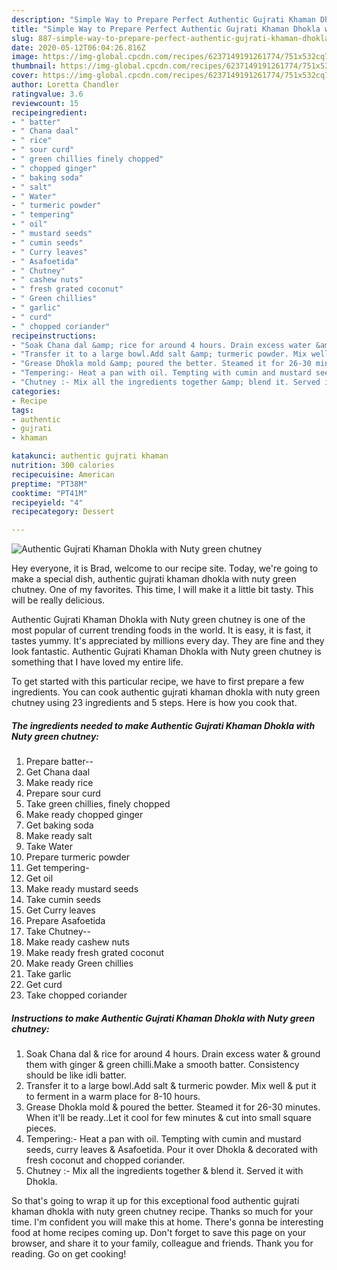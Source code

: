```yaml
---
description: "Simple Way to Prepare Perfect Authentic Gujrati Khaman Dhokla with Nuty green chutney"
title: "Simple Way to Prepare Perfect Authentic Gujrati Khaman Dhokla with Nuty green chutney"
slug: 887-simple-way-to-prepare-perfect-authentic-gujrati-khaman-dhokla-with-nuty-green-chutney
date: 2020-05-12T06:04:26.816Z
image: https://img-global.cpcdn.com/recipes/6237149191261774/751x532cq70/authentic-gujrati-khaman-dhokla-with-nuty-green-chutney-recipe-main-photo.jpg
thumbnail: https://img-global.cpcdn.com/recipes/6237149191261774/751x532cq70/authentic-gujrati-khaman-dhokla-with-nuty-green-chutney-recipe-main-photo.jpg
cover: https://img-global.cpcdn.com/recipes/6237149191261774/751x532cq70/authentic-gujrati-khaman-dhokla-with-nuty-green-chutney-recipe-main-photo.jpg
author: Loretta Chandler
ratingvalue: 3.6
reviewcount: 15
recipeingredient:
- " batter"
- " Chana daal"
- " rice"
- " sour curd"
- " green chillies finely chopped"
- " chopped ginger"
- " baking soda"
- " salt"
- " Water"
- " turmeric powder"
- " tempering"
- " oil"
- " mustard seeds"
- " cumin seeds"
- " Curry leaves"
- " Asafoetida"
- " Chutney"
- " cashew nuts"
- " fresh grated coconut"
- " Green chillies"
- " garlic"
- " curd"
- " chopped coriander"
recipeinstructions:
- "Soak Chana dal &amp; rice for around 4 hours. Drain excess water &amp; ground them with ginger &amp; green chilli.Make a smooth batter. Consistency should be like idli batter."
- "Transfer it to a large bowl.Add salt &amp; turmeric powder. Mix well &amp; put it to ferment in a warm place for 8-10 hours."
- "Grease Dhokla mold &amp; poured the better. Steamed it for 26-30 minutes. When it&#39;ll be ready..Let it cool for few minutes &amp; cut into small square pieces."
- "Tempering:- Heat a pan with oil. Tempting with cumin and mustard seeds, curry leaves &amp; Asafoetida. Pour it over Dhokla &amp; decorated with fresh coconut and chopped coriander."
- "Chutney :- Mix all the ingredients together &amp; blend it. Served it with Dhokla."
categories:
- Recipe
tags:
- authentic
- gujrati
- khaman

katakunci: authentic gujrati khaman 
nutrition: 300 calories
recipecuisine: American
preptime: "PT38M"
cooktime: "PT41M"
recipeyield: "4"
recipecategory: Dessert

---
```



![Authentic Gujrati Khaman Dhokla with Nuty green chutney](https://img-global.cpcdn.com/recipes/6237149191261774/751x532cq70/authentic-gujrati-khaman-dhokla-with-nuty-green-chutney-recipe-main-photo.jpg)

Hey everyone, it is Brad, welcome to our recipe site. Today, we're going to make a special dish, authentic gujrati khaman dhokla with nuty green chutney. One of my favorites. This time, I will make it a little bit tasty. This will be really delicious.



Authentic Gujrati Khaman Dhokla with Nuty green chutney is one of the most popular of current trending foods in the world. It is easy, it is fast, it tastes yummy. It's appreciated by millions every day. They are fine and they look fantastic. Authentic Gujrati Khaman Dhokla with Nuty green chutney is something that I have loved my entire life.


To get started with this particular recipe, we have to first prepare a few ingredients. You can cook authentic gujrati khaman dhokla with nuty green chutney using 23 ingredients and 5 steps. Here is how you cook that.

<!--inarticleads1-->

##### The ingredients needed to make Authentic Gujrati Khaman Dhokla with Nuty green chutney:

1. Prepare  batter--
1. Get  Chana daal
1. Make ready  rice
1. Prepare  sour curd
1. Take  green chillies, finely chopped
1. Make ready  chopped ginger
1. Get  baking soda
1. Make ready  salt
1. Take  Water
1. Prepare  turmeric powder
1. Get  tempering-
1. Get  oil
1. Make ready  mustard seeds
1. Take  cumin seeds
1. Get  Curry leaves
1. Prepare  Asafoetida
1. Take  Chutney--
1. Make ready  cashew nuts
1. Make ready  fresh grated coconut
1. Make ready  Green chillies
1. Take  garlic
1. Get  curd
1. Take  chopped coriander




<!--inarticleads2-->

##### Instructions to make Authentic Gujrati Khaman Dhokla with Nuty green chutney:

1. Soak Chana dal &amp; rice for around 4 hours. Drain excess water &amp; ground them with ginger &amp; green chilli.Make a smooth batter. Consistency should be like idli batter.
1. Transfer it to a large bowl.Add salt &amp; turmeric powder. Mix well &amp; put it to ferment in a warm place for 8-10 hours.
1. Grease Dhokla mold &amp; poured the better. Steamed it for 26-30 minutes. When it&#39;ll be ready..Let it cool for few minutes &amp; cut into small square pieces.
1. Tempering:- Heat a pan with oil. Tempting with cumin and mustard seeds, curry leaves &amp; Asafoetida. Pour it over Dhokla &amp; decorated with fresh coconut and chopped coriander.
1. Chutney :- Mix all the ingredients together &amp; blend it. Served it with Dhokla.




So that's going to wrap it up for this exceptional food authentic gujrati khaman dhokla with nuty green chutney recipe. Thanks so much for your time. I'm confident you will make this at home. There's gonna be interesting food at home recipes coming up. Don't forget to save this page on your browser, and share it to your family, colleague and friends. Thank you for reading. Go on get cooking!
